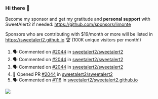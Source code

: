 ### Hi there 👋

Become my sponsor and get my gratitude and **personal support** with SweetAlert2 if needed: https://github.com/sponsors/limonte

Sponsors who are contributing with $19/month or more will be listed in https://sweetalert2.github.io 🏆 (100K unique visitors per month!)

<!--START_SECTION:activity-->
1. 🗣 Commented on [#2044](https://github.com//sweetalert2/sweetalert2/issues/2044) in [sweetalert2/sweetalert2](https://github.com//sweetalert2/sweetalert2)
2. 🗣 Commented on [#2044](https://github.com//sweetalert2/sweetalert2/issues/2044) in [sweetalert2/sweetalert2](https://github.com//sweetalert2/sweetalert2)
3. 🗣 Commented on [#2044](https://github.com//sweetalert2/sweetalert2/issues/2044) in [sweetalert2/sweetalert2](https://github.com//sweetalert2/sweetalert2)
4. 💪 Opened PR [#2044](https://github.com//sweetalert2/sweetalert2/pull/2044) in [sweetalert2/sweetalert2](https://github.com//sweetalert2/sweetalert2)
5. 🗣 Commented on [#116](https://github.com//sweetalert2/sweetalert2.github.io/issues/116) in [sweetalert2/sweetalert2.github.io](https://github.com//sweetalert2/sweetalert2.github.io)
<!--END_SECTION:activity-->

![](https://github-readme-stats.vercel.app/api?username=limonte&theme=vue&show_icons=true)
